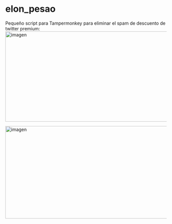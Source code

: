 # elon_pesao

Pequeño script para Tampermonkey para eliminar el spam de descuento de twitter premium:
<img width="505" height="281" alt="imagen" src="https://github.com/user-attachments/assets/16b8693a-a2c2-4cb5-8bc8-92e994f80d93" />

<img width="526" height="288" alt="imagen" src="https://github.com/user-attachments/assets/230af646-2911-484e-882e-5d5d60c3c86b" />


